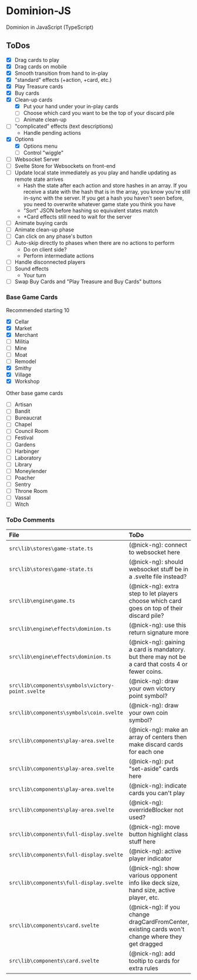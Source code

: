 # Dominion-JS
Dominion in JavaScript (TypeScript)

## ToDos

- [x] Drag cards to play
- [x] Drag cards on mobile
- [x] Smooth transition from hand to in-play
- [x] "standard" effects (+action, +card, etc.)
- [x] Play Treasure cards
- [x] Buy cards
- [x] Clean-up cards
   - [x] Put your hand under your in-play cards
   - [ ] Choose which card you want to be the top of your discard pile
   - [ ] Animate clean-up
- [ ] "complicated" effects (text descriptions)
   - Handle pending actions
- [x] Options
   - [x] Options menu
   - [ ] Control "wiggle"
- [ ] Websocket Server
- [ ] Svelte Store for Websockets on front-end
- [ ] Update local state immediately as you play and handle updating as remote state arrives
   - Hash the state after each action and store hashes in an array. If you receive a state with the hash that is in the array, you know you're still in-sync with the server. If you get a hash you haven't seen before, you need to overwrite whatever game state you think you have
   - "Sort" JSON before hashing so equivalent states match
   - +Card effects still need to wait for the server
- [ ] Animate buying cards
- [ ] Animate clean-up phase
- [ ] Can click on any phase's button
- [ ] Auto-skip directly to phases when there are no actions to perform
   - Do on client side?
   - Perform intermediate actions
- [ ] Handle disconnected players
- [ ] Sound effects
   - Your turn
- [ ] Swap Buy Cards and "Play Treasure and Buy Cards" buttons

### Base Game Cards

Recommended starting 10

- [x] Cellar
- [x] Market
- [x] Merchant
- [ ] Militia
- [ ] Mine
- [ ] Moat
- [ ] Remodel
- [x] Smithy
- [x] Village
- [x] Workshop

Other base game cards

- [ ] Artisan
- [ ] Bandit
- [ ] Bureaucrat
- [ ] Chapel
- [ ] Council Room
- [ ] Festival
- [ ] Gardens
- [ ] Harbinger
- [ ] Laboratory
- [ ] Library
- [ ] Moneylender
- [ ] Poacher
- [ ] Sentry
- [ ] Throne Room
- [ ] Vassal
- [ ] Witch

### ToDo Comments

File | ToDo
:- | :-
`src\lib\stores\game-state.ts` | (@nick-ng): connect to websocket here
`src\lib\stores\game-state.ts` | (@nick-ng): should websocket stuff be in a .svelte file instead?
`src\lib\engine\game.ts` | (@nick-ng): extra step to let players choose which card goes on top of their discard pile?
`src\lib\engine\effects\dominion.ts` | (@nick-ng): use this return signature more
`src\lib\engine\effects\dominion.ts` | (@nick-ng): gaining a card is mandatory. but there may not be a card that costs 4 or fewer coins.
`src\lib\components\symbols\victory-point.svelte` | (@nick-ng): draw your own victory point symbol? 
`src\lib\components\symbols\coin.svelte` | (@nick-ng): draw your own coin symbol? 
`src\lib\components\play-area.svelte` | (@nick-ng): make an array of centers then make discard cards for each one
`src\lib\components\play-area.svelte` | (@nick-ng): put "set-aside" cards here 
`src\lib\components\play-area.svelte` | (@nick-ng): indicate cards you can't play 
`src\lib\components\play-area.svelte` | (@nick-ng): overrideBlocker not used? 
`src\lib\components\full-display.svelte` | (@nick-ng): move button highlight class stuff here
`src\lib\components\full-display.svelte` | (@nick-ng): active player indicator
`src\lib\components\full-display.svelte` | (@nick-ng): show various opponent info like deck size, hand size, active player, etc. 
`src\lib\components\card.svelte` | (@nick-ng): if you change dragCardFromCenter, existing cards won't change where they get dragged
`src\lib\components\card.svelte` | (@nick-ng): add tooltip to cards for extra rules
